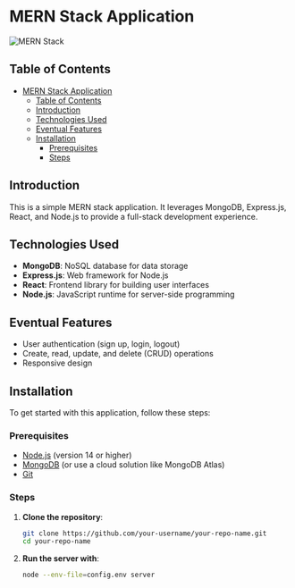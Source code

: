 # MERN Stack Application

![MERN Stack](https://)

## Table of Contents

- [MERN Stack Application](#mern-stack-application)
  - [Table of Contents](#table-of-contents)
  - [Introduction](#introduction)
  - [Technologies Used](#technologies-used)
  - [Eventual Features](#eventual-features)
  - [Installation](#installation)
    - [Prerequisites](#prerequisites)
    - [Steps](#steps)

## Introduction

This is a simple MERN stack application. It leverages MongoDB, Express.js, React, and Node.js to provide a full-stack development experience.

## Technologies Used

- **MongoDB**: NoSQL database for data storage
- **Express.js**: Web framework for Node.js
- **React**: Frontend library for building user interfaces
- **Node.js**: JavaScript runtime for server-side programming

## Eventual Features

- User authentication (sign up, login, logout)
- Create, read, update, and delete (CRUD) operations
- Responsive design

## Installation

To get started with this application, follow these steps:

### Prerequisites

- [Node.js](https://nodejs.org/) (version 14 or higher)
- [MongoDB](https://www.mongodb.com/) (or use a cloud solution like MongoDB Atlas)
- [Git](https://git-scm.com/)

### Steps

1. **Clone the repository**:

   ```bash
   git clone https://github.com/your-username/your-repo-name.git
   cd your-repo-name
   ```

2. **Run the server with**:

   ```bash
   node --env-file=config.env server
   ```
